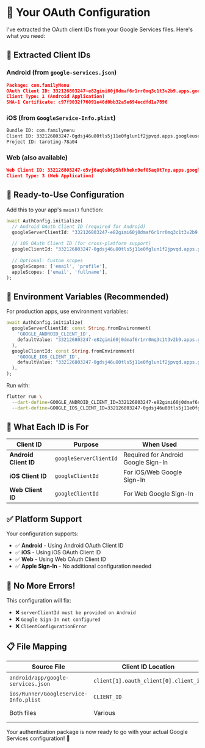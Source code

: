 # 🔑 Your OAuth Configuration

I've extracted the OAuth client IDs from your Google Services files. Here's what you need:

## 📱 **Extracted Client IDs**

### Android (from `google-services.json`)
```json
Package: com.familyMenu
OAuth Client ID: 332126803247-e82gimi60j0dmaf6r1rr0mq3c1t3v2b9.apps.googleusercontent.com
Client Type: 1 (Android Application)
SHA-1 Certificate: c97f9032f76091e46d0bb32a5e694ecdfd1a7896
```

### iOS (from `GoogleService-Info.plist`)
```xml
Bundle ID: com.familymenu
Client ID: 332126803247-0gdsj46u80tls5j11e0fglun1f2jpvqd.apps.googleusercontent.com
Project ID: taroting-78a04
```

### Web (also available)
```json
Web Client ID: 332126803247-o5vj6aq0sb6p5hfkhekn9ef05aq0t7np.apps.googleusercontent.com
Client Type: 3 (Web Application)
```

## 🚀 **Ready-to-Use Configuration**

Add this to your app's `main()` function:

```dart
await AuthConfig.initialize(
  // Android OAuth Client ID (required for Android)
  googleServerClientId: "332126803247-e82gimi60j0dmaf6r1rr0mq3c1t3v2b9.apps.googleusercontent.com",
  
  // iOS OAuth Client ID (for cross-platform support)
  googleClientId: "332126803247-0gdsj46u80tls5j11e0fglun1f2jpvqd.apps.googleusercontent.com",
  
  // Optional: Custom scopes
  googleScopes: ['email', 'profile'],
  appleScopes: ['email', 'fullname'],
);
```

## 🔐 **Environment Variables (Recommended)**

For production apps, use environment variables:

```dart
await AuthConfig.initialize(
  googleServerClientId: const String.fromEnvironment(
    'GOOGLE_ANDROID_CLIENT_ID',
    defaultValue: "332126803247-e82gimi60j0dmaf6r1rr0mq3c1t3v2b9.apps.googleusercontent.com",
  ),
  googleClientId: const String.fromEnvironment(
    'GOOGLE_IOS_CLIENT_ID', 
    defaultValue: "332126803247-0gdsj46u80tls5j11e0fglun1f2jpvqd.apps.googleusercontent.com",
  ),
);
```

Run with:
```bash
flutter run \
  --dart-define=GOOGLE_ANDROID_CLIENT_ID=332126803247-e82gimi60j0dmaf6r1rr0mq3c1t3v2b9.apps.googleusercontent.com \
  --dart-define=GOOGLE_IOS_CLIENT_ID=332126803247-0gdsj46u80tls5j11e0fglun1f2jpvqd.apps.googleusercontent.com
```

## 🎯 **What Each ID is For**

| Client ID | Purpose | When Used |
|-----------|---------|-----------|
| **Android Client ID** | `googleServerClientId` | Required for Android Google Sign-In |
| **iOS Client ID** | `googleClientId` | For iOS/Web Google Sign-In |
| **Web Client ID** | `googleClientId` | For Web Google Sign-In |

## ✅ **Platform Support**

Your configuration supports:
- ✅ **Android** - Using Android OAuth Client ID
- ✅ **iOS** - Using iOS OAuth Client ID  
- ✅ **Web** - Using Web OAuth Client ID
- ✅ **Apple Sign-In** - No additional configuration needed

## 🚫 **No More Errors!**

This configuration will fix:
- ❌ `serverClientId must be provided on Android`
- ❌ `Google Sign-In not configured`
- ❌ `ClientConfigurationError`

## 📋 **File Mapping**

| Source File | Client ID Location | Purpose |
|-------------|-------------------|---------|
| `android/app/google-services.json` | `client[1].oauth_client[0].client_id` | Android OAuth |
| `ios/Runner/GoogleService-Info.plist` | `CLIENT_ID` | iOS OAuth |
| Both files | Various | Project configuration |

Your authentication package is now ready to go with your actual Google Services configuration! 🎉